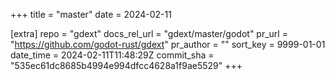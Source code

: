 +++
title = "master"
date = 2024-02-11

[extra]
repo = "gdext"
docs_rel_url = "gdext/master/godot"
pr_url = "https://github.com/godot-rust/gdext"
pr_author = ""
sort_key = 9999-01-01
date_time = 2024-02-11T11:48:29Z
commit_sha = "535ec61dc8685b4994e994dfcc4628a1f9ae5529"
+++


